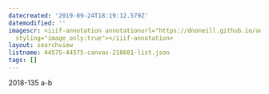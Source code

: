 ```yaml
---
datecreated: '2019-09-24T18:19:12.579Z'
datemodified: ''
imagescr: <iiif-annotation annotationurl="https://dnoneill.github.io/annotate/annotations/cf372b84-def7-11e9-893f-ead85da3df1c.json"
  styling="image_only:true"></iiif-annotation>
layout: searchview
listname: 44575-44575-canvas-218601-list.json
tags: []
---
```

2018-135 a-b